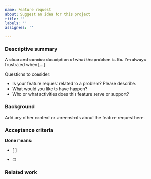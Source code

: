 ```yaml
---
name: Feature request
about: Suggest an idea for this project
title: ''
labels: ''
assignees: ''

---
```


### Descriptive summary
A clear and concise description of what the problem is. Ex. I'm always frustrated when [...]

Questions to consider:
- Is your feature request related to a problem? Please describe.
- What would you like to have happen?
- Who or what activities does this feature serve or support?

### Background
Add any other context or screenshots about the feature request here.

### Acceptance criteria
**Done means:**
- [ ]
- [ ]

### Related work
